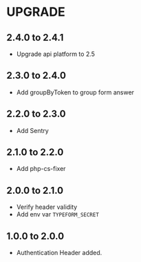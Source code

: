 # UPGRADE

## 2.4.0 to 2.4.1
* Upgrade api platform to 2.5

## 2.3.0 to 2.4.0
* Add groupByToken to group form answer

## 2.2.0 to 2.3.0
* Add Sentry

## 2.1.0 to 2.2.0
* Add php-cs-fixer

## 2.0.0 to 2.1.0
* Verify header validity
* Add env var `TYPEFORM_SECRET`

## 1.0.0 to 2.0.0
* Authentication Header added. 
